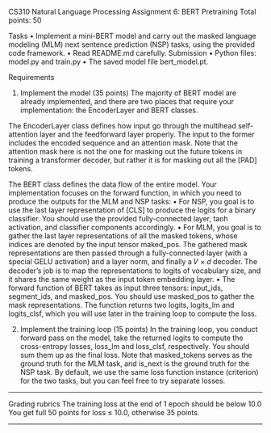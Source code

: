 CS310 Natural Language Processing Assignment 6: BERT Pretraining Total points: 50

Tasks
•	Implement a mini-BERT model and carry out the masked language modeling (MLM) next sentence prediction (NSP) tasks, using the provided code framework.
•	Read README.md carefully.
Submission
•	Python files: model.py and train.py
•	The saved model file bert_model.pt.

Requirements
1)	Implement the model (35 points)
The majority of BERT model are already implemented, and there are two places that require your implementation: the EncoderLayer and BERT classes.

The EncoderLayer class defines how input go through the multihead self-attention layer and the feedforward layer properly. The input to the former includes the encoded sequence and an attention mask. Note that the attention mask here is not the one for masking out the future tokens in training a transformer decoder, but rather it is for masking out all the [PAD] tokens.

The BERT class defines the data flow of the entire model. Your implementation focuses on the forward function, in which you need to produce the outputs for the MLM and NSP tasks:
•	For NSP, you goal is to use the last layer representation of [CLS] to produce the logits for a binary classifier. You should use the provided fully-connected layer, tanh activation, and classifier components accordingly.
•	For MLM, you goal is to gather the last layer representations of all the masked tokens, whose indices are denoted by the input tensor maked_pos. The gathered mask representations are then passed through a fully-connected layer (with a special GELU activation) and a layer norm, and finally a 𝑉 × 𝑑 decoder. The decoder’s job is to map the representations to logits of vocabulary size, and it shares the same weight as the input token embedding layer.
•	The forward function of BERT takes as input three tensors: input_ids, segment_ids, and
masked_pos. You should use masked_pos to gather the mask representations. The function returns two logits, logits_lm and logits_clsf, which you will use later in the training loop to compute the loss.

2)	Implement the training loop (15 points)
In the training loop, you conduct forward pass on the model, take the returned logits to compute the cross-entropy losses, loss_lm and loss_clsf, respectively. You should sum them up as the final loss. Note that masked_tokens serves as the ground truth for the MLM task, and is_next is the ground truth for the NSP task. By default, we use the same loss function instance (criterion) for the two tasks, but you can feel free to try separate losses.
 
****
Grading rubrics
The training loss at the end of 1 epoch should be below 10.0 You get full 50 points for loss ≤ 10.0, otherwise 35 points.
****
